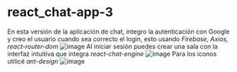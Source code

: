 # react_chat-app-3
 
En esta versión de la aplicación de chat, integro la autenticación con Google y creo el usuario cuando sea correcto el login, esto usando *Firebase, Axios, react-router-dom*
![image](https://user-images.githubusercontent.com/23528473/160018542-8deb0088-196d-4273-b965-eafe873240ca.png)
Al iniciar sesión puedes crear una sala con la interfaz intuitiva que integra *react-chat-engine*
![image](https://user-images.githubusercontent.com/23528473/160018658-85a685ec-dd9c-4a9a-83e7-137ad2f95387.png)
Para los iconos utilicé *ant-design*
![image](https://user-images.githubusercontent.com/23528473/160018776-1c9ea2d0-99d8-4fef-999d-2cc7cf71d88e.png)

